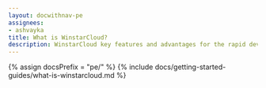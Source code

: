 ```yaml
---
layout: docwithnav-pe
assignees:
- ashvayka
title: What is WinstarCloud?
description: WinstarCloud key features and advantages for the rapid development of IoT projects and applications.
---
```


{% assign docsPrefix = "pe/" %}
{% include docs/getting-started-guides/what-is-winstarcloud.md %}
